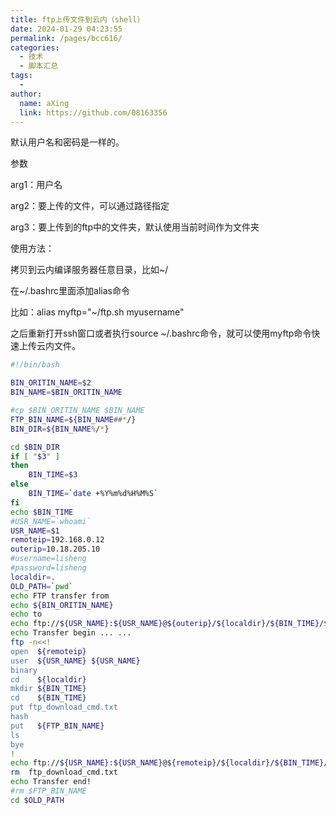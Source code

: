```yaml
---
title: ftp上传文件到云内（shell）
date: 2024-01-29 04:23:55
permalink: /pages/bcc616/
categories:
  - 技术
  - 脚本汇总
tags:
  - 
author: 
  name: aXing
  link: https://github.com/08163356
---
```







默认用户名和密码是一样的。

参数

arg1：用户名

arg2：要上传的文件，可以通过路径指定

arg3：要上传到的ftp中的文件夹，默认使用当前时间作为文件夹

使用方法：
<!-- more -->

拷贝到云内编译服务器任意目录，比如~/

在~/.bashrc里面添加alias命令

比如：alias myftp="~/ftp.sh myusername"

之后重新打开ssh窗口或者执行source ~/.bashrc命令，就可以使用myftp命令快速上传云内文件。

```sh
#!/bin/bash

BIN_ORITIN_NAME=$2
BIN_NAME=$BIN_ORITIN_NAME

#cp $BIN_ORITIN_NAME $BIN_NAME
FTP_BIN_NAME=${BIN_NAME##*/}
BIN_DIR=${BIN_NAME%/*}

cd $BIN_DIR
if [ "$3" ] 
then
    BIN_TIME=$3
else 
    BIN_TIME=`date +%Y%m%d%H%M%S`
fi 
echo $BIN_TIME
#USR_NAME=`whoami`
USR_NAME=$1
remoteip=192.168.0.12
outerip=10.18.205.10
#username=lisheng
#password=lisheng
localdir=.
OLD_PATH=`pwd`
echo FTP transfer from
echo ${BIN_ORITIN_NAME}
echo to
echo ftp://${USR_NAME}:${USR_NAME}@${outerip}/${localdir}/${BIN_TIME}/${FTP_BIN_NAME} > ftp_download_cmd.txt
echo Transfer begin ... ...
ftp -n<<!
open  ${remoteip}
user  ${USR_NAME} ${USR_NAME}
binary
cd    ${localdir}
mkdir ${BIN_TIME}
cd    ${BIN_TIME}
put ftp_download_cmd.txt
hash
put   ${FTP_BIN_NAME}
ls
bye
!
echo ftp://${USR_NAME}:${USR_NAME}@${remoteip}/${localdir}/${BIN_TIME}/${FTP_BIN_NAME}
rm  ftp_download_cmd.txt
echo Transfer end!
#rm $FTP_BIN_NAME
cd $OLD_PATH

```

